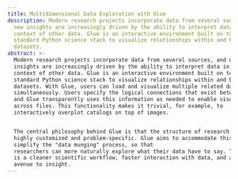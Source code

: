 ```yaml
---
title: Multidimensional Data Exploration with Glue
description: Modern research projects incorporate data from several sources, and
  new insights are increasingly driven by the ability to interpret data in the
  context of other data. Glue is an interactive environment built on top of the
  standard Python science stack to visualize relationships within and between
  datasets.
abstract: >-
  Modern research projects incorporate data from several sources, and new
  insights are increasingly driven by the ability to interpret data in the
  context of other data. Glue is an interactive environment built on top of the
  standard Python science stack to visualize relationships within and between
  datasets. With Glue, users can load and visualize multiple related datasets
  simultaneously. Users specify the logical connections that exist between data,
  and Glue transparently uses this information as needed to enable visualization
  across files. This functionality makes it trivial, for example, to
  interactively overplot catalogs on top of images.


  The central philosophy behind Glue is that the structure of research data is
  highly customized and problem-specific. Glue aims to accommodate this and
  simplify the "data munging" process, so that
  researchers can more naturally explore what their data have to say. The result
  is a cleaner scientific workflow, faster interaction with data, and an easier
  avenue to insight.
---
```

